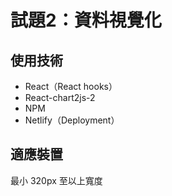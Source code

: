 # 試題2：資料視覺化

## 使用技術
- React（React hooks）
- React-chart2js-2
- NPM
- Netlify（Deployment）

## 適應裝置
最小 320px 至以上寬度